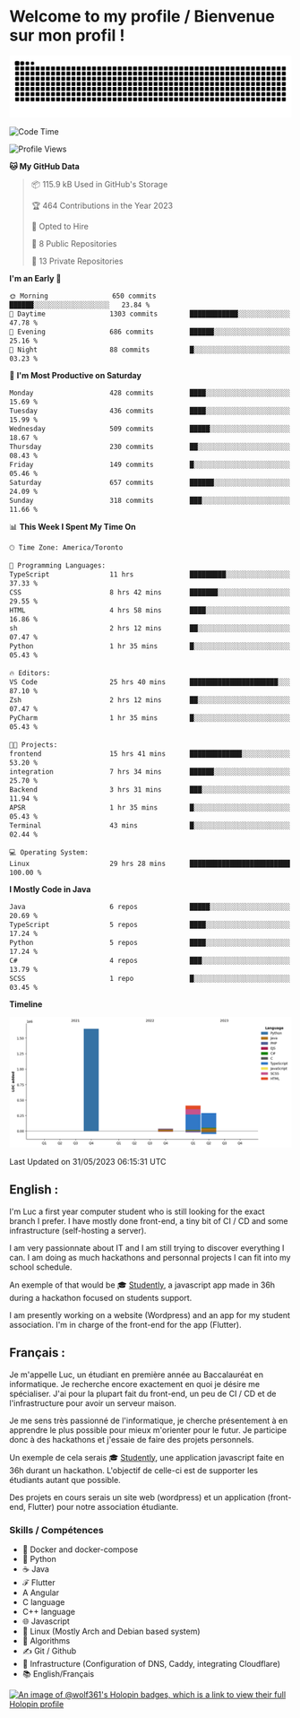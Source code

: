 # Welcome to my profile / Bienvenue sur mon profil !

![snake gif](https://github.com/wolf-361/wolf-361/blob/output/github-contribution-grid-snake.svg)

<!--START_SECTION:waka-->
![Code Time](http://img.shields.io/badge/Code%20Time-137%20hrs%2055%20mins-blue)

![Profile Views](http://img.shields.io/badge/Profile%20Views-0-blue)

**🐱 My GitHub Data** 

> 📦 115.9 kB Used in GitHub's Storage 
 > 
> 🏆 464 Contributions in the Year 2023
 > 
> 💼 Opted to Hire
 > 
> 📜 8 Public Repositories 
 > 
> 🔑 13 Private Repositories 
 > 
**I'm an Early 🐤** 

```text
🌞 Morning                650 commits         ██████░░░░░░░░░░░░░░░░░░░   23.84 % 
🌆 Daytime                1303 commits        ████████████░░░░░░░░░░░░░   47.78 % 
🌃 Evening                686 commits         ██████░░░░░░░░░░░░░░░░░░░   25.16 % 
🌙 Night                  88 commits          █░░░░░░░░░░░░░░░░░░░░░░░░   03.23 % 
```
📅 **I'm Most Productive on Saturday** 

```text
Monday                   428 commits         ████░░░░░░░░░░░░░░░░░░░░░   15.69 % 
Tuesday                  436 commits         ████░░░░░░░░░░░░░░░░░░░░░   15.99 % 
Wednesday                509 commits         █████░░░░░░░░░░░░░░░░░░░░   18.67 % 
Thursday                 230 commits         ██░░░░░░░░░░░░░░░░░░░░░░░   08.43 % 
Friday                   149 commits         █░░░░░░░░░░░░░░░░░░░░░░░░   05.46 % 
Saturday                 657 commits         ██████░░░░░░░░░░░░░░░░░░░   24.09 % 
Sunday                   318 commits         ███░░░░░░░░░░░░░░░░░░░░░░   11.66 % 
```


📊 **This Week I Spent My Time On** 

```text
🕑︎ Time Zone: America/Toronto

💬 Programming Languages: 
TypeScript               11 hrs              █████████░░░░░░░░░░░░░░░░   37.33 % 
CSS                      8 hrs 42 mins       ███████░░░░░░░░░░░░░░░░░░   29.55 % 
HTML                     4 hrs 58 mins       ████░░░░░░░░░░░░░░░░░░░░░   16.86 % 
sh                       2 hrs 12 mins       ██░░░░░░░░░░░░░░░░░░░░░░░   07.47 % 
Python                   1 hr 35 mins        █░░░░░░░░░░░░░░░░░░░░░░░░   05.43 % 

🔥 Editors: 
VS Code                  25 hrs 40 mins      ██████████████████████░░░   87.10 % 
Zsh                      2 hrs 12 mins       ██░░░░░░░░░░░░░░░░░░░░░░░   07.47 % 
PyCharm                  1 hr 35 mins        █░░░░░░░░░░░░░░░░░░░░░░░░   05.43 % 

🐱‍💻 Projects: 
frontend                 15 hrs 41 mins      █████████████░░░░░░░░░░░░   53.20 % 
integration              7 hrs 34 mins       ██████░░░░░░░░░░░░░░░░░░░   25.70 % 
Backend                  3 hrs 31 mins       ███░░░░░░░░░░░░░░░░░░░░░░   11.94 % 
APSR                     1 hr 35 mins        █░░░░░░░░░░░░░░░░░░░░░░░░   05.43 % 
Terminal                 43 mins             █░░░░░░░░░░░░░░░░░░░░░░░░   02.44 % 

💻 Operating System: 
Linux                    29 hrs 28 mins      █████████████████████████   100.00 % 
```

**I Mostly Code in Java** 

```text
Java                     6 repos             █████░░░░░░░░░░░░░░░░░░░░   20.69 % 
TypeScript               5 repos             ████░░░░░░░░░░░░░░░░░░░░░   17.24 % 
Python                   5 repos             ████░░░░░░░░░░░░░░░░░░░░░   17.24 % 
C#                       4 repos             ███░░░░░░░░░░░░░░░░░░░░░░   13.79 % 
SCSS                     1 repo              █░░░░░░░░░░░░░░░░░░░░░░░░   03.45 % 
```



**Timeline**

![Lines of Code chart](https://raw.githubusercontent.com/wolf-361/wolf-361/main/assets/bar_graph.png)


 Last Updated on 31/05/2023 06:15:31 UTC
<!--END_SECTION:waka-->

## English : 

I'm Luc a first year computer student who is still looking for the exact branch I prefer. I have mostly done front-end, a tiny bit of CI / CD and some infrastructure (self-hosting a server).

I am very passionnate about IT and I am still trying to discover everything I can. I am doing as much hackathons and personnal projects I can fit into my school schedule.

An exemple of that would be 🎓 [Studently](https://github.com/wolf-361/Studently-CodeJam12), a javascript app made in 36h during a hackathon focused on students support.

I am presently working on a website (Wordpress) and an app for my student association. I'm in charge of the front-end for the app (Flutter).

## Français :

Je m'appelle Luc, un étudiant en première année au Baccalauréat en informatique. Je recherche encore exactement en quoi je désire me spécialiser. J'ai pour la plupart fait du front-end, un peu de CI / CD et de l'infrastructure pour avoir un serveur maison.

Je me sens très passionné de l'informatique, je cherche présentement à en apprendre le plus possible pour mieux m'orienter pour le futur. Je participe donc à des hackathons et j'essaie de faire des projets personnels.

Un exemple de cela serais 🎓 [Studently](https://github.com/wolf-361/Studently-CodeJam12), une application javascript faite en 36h durant un hackathon. L'objectif de celle-ci est de supporter les étudiants autant que possible.

Des projets en cours serais un site web (wordpress) et un application (front-end, Flutter) pour notre association étudiante.

###  Skills / Compétences

* 🐋 Docker and docker-compose
* 🐍 Python
* ☕ Java
* ℱ Flutter
* A Angular
* C language
* C++ language
* 🌐 Javascript
* 🐧 Linux (Mostly Arch and Debian based system)
* 🧩 Algorithms
* ✍️ Git / Github
* 📜 Infrastructure (Configuration of DNS, Caddy, integrating Cloudflare)
* 📚 English/Français

[![An image of @wolf361's Holopin badges, which is a link to view their full Holopin profile](https://holopin.me/wolf361)](https://holopin.io/@wolf361)


